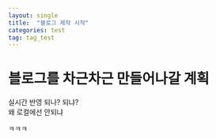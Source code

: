 ```yaml
---
layout: single
title:  "블로그 제작 시작"
categories: test
tag: tag_test
---
```


# 블로그를 차근차근 만들어나갈 계획
실시간 반영 되나?
되냐?  
왜 로컬에선 안되냐

ㅋㅋㅋ